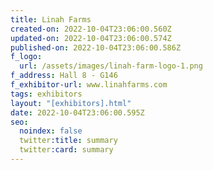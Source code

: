 ```yaml
---
title: Linah Farms
created-on: 2022-10-04T23:06:00.560Z
updated-on: 2022-10-04T23:06:00.574Z
published-on: 2022-10-04T23:06:00.586Z
f_logo:
  url: /assets/images/linah-farm-logo-1.png
f_address: Hall 8 - G146
f_exhibitor-url: www.linahfarms.com
tags: exhibitors
layout: "[exhibitors].html"
date: 2022-10-04T23:06:00.595Z
seo:
  noindex: false
  twitter:title: summary
  twitter:card: summary
---
```

